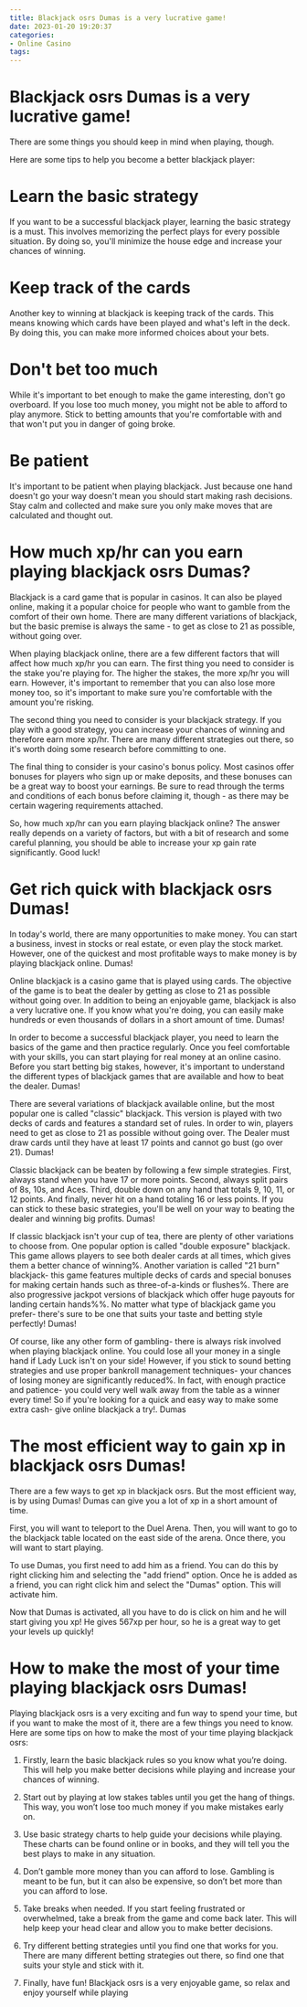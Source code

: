 ```yaml
---
title: Blackjack osrs Dumas is a very lucrative game!
date: 2023-01-20 19:20:37
categories:
- Online Casino
tags:
---
```



#  Blackjack osrs Dumas is a very lucrative game!

There are some things you should keep in mind when playing, though.

Here are some tips to help you become a better blackjack player:

# Learn the basic strategy 
If you want to be a successful blackjack player, learning the basic strategy is a must. This involves memorizing the perfect plays for every possible situation. By doing so, you'll minimize the house edge and increase your chances of winning.

# Keep track of the cards 
Another key to winning at blackjack is keeping track of the cards. This means knowing which cards have been played and what's left in the deck. By doing this, you can make more informed choices about your bets.

# Don't bet too much 
While it's important to bet enough to make the game interesting, don't go overboard. If you lose too much money, you might not be able to afford to play anymore. Stick to betting amounts that you're comfortable with and that won't put you in danger of going broke.

# Be patient 
It's important to be patient when playing blackjack. Just because one hand doesn't go your way doesn't mean you should start making rash decisions. Stay calm and collected and make sure you only make moves that are calculated and thought out.

#  How much xp/hr can you earn playing blackjack osrs Dumas?

Blackjack is a card game that is popular in casinos. It can also be played online, making it a popular choice for people who want to gamble from the comfort of their own home. There are many different variations of blackjack, but the basic premise is always the same - to get as close to 21 as possible, without going over.

When playing blackjack online, there are a few different factors that will affect how much xp/hr you can earn. The first thing you need to consider is the stake you're playing for. The higher the stakes, the more xp/hr you will earn. However, it's important to remember that you can also lose more money too, so it's important to make sure you're comfortable with the amount you're risking.

The second thing you need to consider is your blackjack strategy. If you play with a good strategy, you can increase your chances of winning and therefore earn more xp/hr. There are many different strategies out there, so it's worth doing some research before committing to one.

The final thing to consider is your casino's bonus policy. Most casinos offer bonuses for players who sign up or make deposits, and these bonuses can be a great way to boost your earnings. Be sure to read through the terms and conditions of each bonus before claiming it, though - as there may be certain wagering requirements attached.

So, how much xp/hr can you earn playing blackjack online? The answer really depends on a variety of factors, but with a bit of research and some careful planning, you should be able to increase your xp gain rate significantly. Good luck!

#  Get rich quick with blackjack osrs Dumas!

In today's world, there are many opportunities to make money. You can start a business, invest in stocks or real estate, or even play the stock market. However, one of the quickest and most profitable ways to make money is by playing blackjack online. Dumas!

Online blackjack is a casino game that is played using cards. The objective of the game is to beat the dealer by getting as close to 21 as possible without going over. In addition to being an enjoyable game, blackjack is also a very lucrative one. If you know what you're doing, you can easily make hundreds or even thousands of dollars in a short amount of time. Dumas!

In order to become a successful blackjack player, you need to learn the basics of the game and then practice regularly. Once you feel comfortable with your skills, you can start playing for real money at an online casino. Before you start betting big stakes, however, it's important to understand the different types of blackjack games that are available and how to beat the dealer. Dumas!

There are several variations of blackjack available online, but the most popular one is called "classic" blackjack. This version is played with two decks of cards and features a standard set of rules. In order to win, players need to get as close to 21 as possible without going over. The Dealer must draw cards until they have at least 17 points and cannot go bust (go over 21). Dumas!

Classic blackjack can be beaten by following a few simple strategies. First, always stand when you have 17 or more points. Second, always split pairs of 8s, 10s, and Aces. Third, double down on any hand that totals 9, 10, 11, or 12 points. And finally, never hit on a hand totaling 16 or less points. If you can stick to these basic strategies, you'll be well on your way to beating the dealer and winning big profits. Dumas!

If classic blackjack isn't your cup of tea, there are plenty of other variations to choose from. One popular option is called "double exposure" blackjack. This game allows players to see both dealer cards at all times, which gives them a better chance of winning%. Another variation is called "21 burn" blackjack- this game features multiple decks of cards and special bonuses for making certain hands such as three-of-a-kinds or flushes%. There are also progressive jackpot versions of blackjack which offer huge payouts for landing certain hands%%. No matter what type of blackjack game you prefer- there's sure to be one that suits your taste and betting style perfectly! Dumas!

Of course, like any other form of gambling- there is always risk involved when playing blackjack online. You could lose all your money in a single hand if Lady Luck isn't on your side! However, if you stick to sound betting strategies and use proper bankroll management techniques- your chances of losing money are significantly reduced%. In fact, with enough practice and patience- you could very well walk away from the table as a winner every time! So if you're looking for a quick and easy way to make some extra cash- give online blackjack a try!. Dumas

#  The most efficient way to gain xp in blackjack osrs Dumas!

There are a few ways to get xp in blackjack osrs. But the most efficient way, is by using Dumas! Dumas can give you a lot of xp in a short amount of time.

First, you will want to teleport to the Duel Arena. Then, you will want to go to the blackjack table located on the east side of the arena. Once there, you will want to start playing.

To use Dumas, you first need to add him as a friend. You can do this by right clicking him and selecting the "add friend" option. Once he is added as a friend, you can right click him and select the "Dumas" option. This will activate him.

Now that Dumas is activated, all you have to do is click on him and he will start giving you xp! He gives 567xp per hour, so he is a great way to get your levels up quickly!

#  How to make the most of your time playing blackjack osrs Dumas!

Playing blackjack osrs is a very exciting and fun way to spend your time, but if you want to make the most of it, there are a few things you need to know. Here are some tips on how to make the most of your time playing blackjack osrs:

1. Firstly, learn the basic blackjack rules so you know what you’re doing. This will help you make better decisions while playing and increase your chances of winning.

2. Start out by playing at low stakes tables until you get the hang of things. This way, you won’t lose too much money if you make mistakes early on.

3. Use basic strategy charts to help guide your decisions while playing. These charts can be found online or in books, and they will tell you the best plays to make in any situation.

4. Don’t gamble more money than you can afford to lose. Gambling is meant to be fun, but it can also be expensive, so don’t bet more than you can afford to lose.

5. Take breaks when needed. If you start feeling frustrated or overwhelmed, take a break from the game and come back later. This will help keep your head clear and allow you to make better decisions.

6. Try different betting strategies until you find one that works for you. There are many different betting strategies out there, so find one that suits your style and stick with it.

7. Finally, have fun! Blackjack osrs is a very enjoyable game, so relax and enjoy yourself while playing